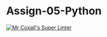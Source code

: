 # Assign-05-Python
[![Mr Coxall's Super Linter](https://github.com/ICS3U-Programming-Aaron-R-V-K/Assign-05-Python/workflows/Mr%20Coxall's%20Super%20Linter/badge.svg)](https://github.com/ICS3U-Programming-Aaron-R-V-K/Assign-05-Python/actions/)
